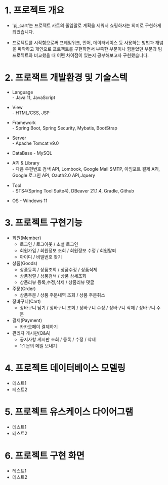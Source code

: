 # 1. 프로젝트 개요

* 'pj_cart'는 프로젝트 카트의 줄임말로 계획을 세워서 쇼핑하자는 의미로 구현하게 되었습니다.

* 프로젝트를 시작함으로써 프레임워크, 언어, 데이터베이스 등 사용하는 방법과 개념을 파악하고
개인으로 프로젝트를 구현하면서 부족한 부분이나 힘들었던 부분과 팀 프로젝트와 비교했을 때 어떤 차이점이 있는지
공부해보고자 구현했습니다.

# 2. 프로잭트 개발환경 및 기술스텍

* Language  
\- Java 11, JavaScript

* View  
\- HTML/CSS, JSP

* Framework  
\- Spring Boot, Spring Security, Mybatis, BootStrap

* Server  
\- Apache Tomcat v9.0

* DataBase
\- MySQL

* API & Library  
\- 다음 우편번호 검색 API, Lombook, Google Mail SMTP, 아임포트 결제 API, Google 로그인 API, Oauth2.0 API,Jquery

* Tool  
\- STS4(Spring Tool Suite4), DBeaver 21.1.4, Gradle, Github

* OS 
\- Windows 11

# 3. 프로젝트 구현기능  

* 회원(Member)
  * 로그인 / 로그아웃 / 소셜 로그인
  * 회원가입 / 회원정보 조회 / 회원정보 수정 / 회원탈퇴
  * 아이디 / 비밀번호 찾기
* 상품(Goods)
  * 상품등록 / 상품조회 / 상품수정 / 상품삭제
  * 상품정렬 / 상품검색 / 상품 상세조회
  * 상품리뷰 등록,수정,삭제 / 상품리뷰 댓글
* 주문(Order)
  * 상품주문 / 상품 주문내역 조회 / 상품 주문취소
* 장바구니(Cart)
  * 장바구니 담기 / 장바구니 조회 / 장바구니 수정 / 장바구니 삭제 / 장바구니 주문
* 결제(Payment)
  * 카카오페이 결제하기
* 관리자 게시판(Q&A)
  * 공지사항 게시판 조회 / 등록 / 수정 / 삭제
  * 1:1 문의 메일 보내기

# 4. 프로젝트 데이터베이스 모델링  

* 테스트1
* 테스트2

# 5. 프로젝트 유스케이스 다이어그램

* 테스트1
* 테스트2

# 6. 프로젝트 구현 화면

* 테스트1
* 테스트2
